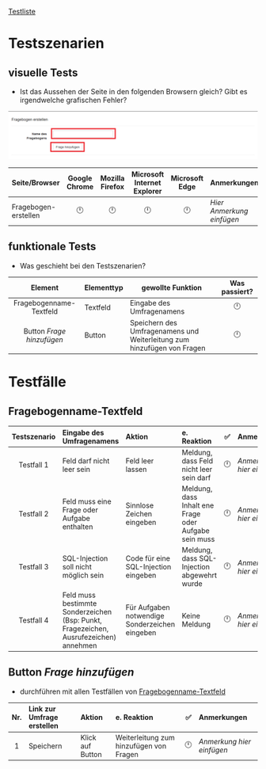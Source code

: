 [Testliste](/Tests/Testliste.md)
# Testszenarien
## visuelle Tests
* Ist das Aussehen der Seite in den folgenden Browsern gleich? Gibt es irgendwelche grafischen Fehler?

![Bild der Fragebogen-erstellen-Seite](/Tests/Tests%20-%20Ver.%200.4/Images/Fragebogen-erstellen.png)

| Seite/Browser | Google Chrome | Mozilla Firefox | Microsoft Internet Explorer | Microsoft Edge | Anmerkungen |
| :--- | :---: | :---: |  :---: | :---: | :--- |
| Fragebogen-erstellen | :clock12: | :clock12:|:clock12:|:clock12:| *Hier Anmerkung einfügen* |

## funktionale Tests
* Was geschieht bei den Testszenarien?

| Element | Elementtyp | gewollte Funktion | Was passiert? |
| :---: | --- | --- | :---: |
| Fragebogenname-Textfeld | Textfeld | Eingabe des Umfragenamens | :clock12: |
| Button *Frage hinzufügen* | Button | Speichern des Umfragenamens und Weiterleitung zum hinzufügen von Fragen | :clock12: |

# Testfälle

## Fragebogenname-Textfeld

| Testszenario | Eingabe des Umfragenamens |  Aktion | e. Reaktion | :white_check_mark: | Anmerkungen |
| :---: | :--- | :--- | :--- | :---: | :--- |
| Testfall 1 | Feld darf nicht leer sein | Feld leer lassen | Meldung, dass Feld nicht leer sein darf | :clock12: | *Anmerkung hier einfügen* |
| Testfall 2 | Feld muss eine Frage oder Aufgabe enthalten | Sinnlose Zeichen eingeben | Meldung, dass Inhalt ene Frage oder Aufgabe sein muss | :clock12: | *Anmerkung hier einfügen* |
| Testfall 3 | SQL-Injection soll nicht möglich sein | Code für eine SQL-Injection eingeben | Meldung, dass SQL-Injection abgewehrt wurde | :clock12: | *Anmerkung hier einfügen* |
| Testfall 4 | Feld muss bestimmte Sonderzeichen (Bsp: Punkt, Fragezeichen, Ausrufezeichen) annehmen | Für Aufgaben notwendige Sonderzeichen eingeben | Keine Meldung | :clock12: | *Anmerkung hier einfügen* |

## Button *Frage hinzufügen*
- durchführen mit allen Testfällen von [Fragebogenname-Textfeld](/Tests/Tests%20-%20Ver.%200.4/Fragebogen-erstellen.md#fragebogenname-textfeld)

| Nr. | Link zur Umfrage erstellen | Aktion | e. Reaktion | :white_check_mark: | Anmerkungen |
| :---: | :--- | :--- | :--- | :---: | :--- |
| 1 | Speichern | Klick auf Button | Weiterleitung zum hinzufügen von Fragen | :clock12: | *Anmerkung hier einfügen* |
